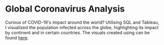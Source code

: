 # Global Coronavirus Analysis

Curious of COVID-19's impact around the world? Utilising SQL and Tableau, I visualized the population infected across the globe, highlighting its impact by continent and in certain countries. The visuals created using can be found [here](https://public.tableau.com/views/Covid-19aroundtheWorld_16609523272430/Dashboard1?:language=en-US&:display_count=n&:origin=viz_share_link). 


